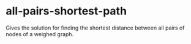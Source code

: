 # all-pairs-shortest-path
Gives the solution for finding the shortest distance between all pairs of nodes of a weighed graph.
